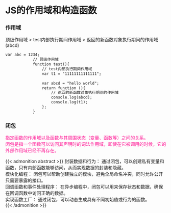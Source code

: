 # JS的作用域和构造函数

### 作用域
顶级作用域   > test内部执行期间作用域 > 返回的新函数对象执行期间的作用域(abcd)
```html
var abc = 1234;
			// 顶级作用域
			function test(){
				// test内部执行期间作用域
				var t1 = "11111111111111";
				
				var abcd = "hello world";
				return function (){
					// 返回的新函数对象执行期间的作用域
					console.log(abcd);
					console.log(t1);
				};
			}
```

### 闭包

<font color=DeepPink>指定函数的作用域以及函数与其周围状态（变量、函数等）之间的关系。    
闭包是指一个函数可以访问其声明时的词法作用域，即使在它被调用的时候，它的外部作用域已经不再存在。</font>

{{< admonition abstract >}}
封装数据和行为： 通过闭包，可以创建私有变量和函数，只有内部函数能够访问，从而实现数据的封装和隐藏。    
模块化编程： 闭包可以帮助创建独立的模块，避免全局命名冲突，同时允许公开只需要暴露的接口。     
回调函数和事件处理程序： 在异步编程中，闭包可以用来保存状态和数据，确保在回调函数中访问正确的数据。     
实现函数工厂： 通过闭包，可以动态生成具有不同初始值或行为的函数。      
{{< /admonition >}}
